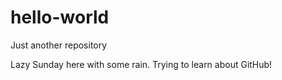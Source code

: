 # hello-world
Just another repository

Lazy Sunday here with some rain.  Trying to learn about GitHub!
